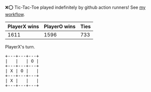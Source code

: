 :x::o: Tic-Tac-Toe played indefinitely by github action runners! See [my workflow](.github/workflows/play.yaml).

|PlayerX wins|PlayerO wins|Ties|
|-|-|-|
|1611|1596|733|

PlayerX's turn.

<pre>
+---+---+---+
|   |   | O |
+---+---+---+
| X | O |   |
+---+---+---+
| X |   |   |
+---+---+---+
</pre>